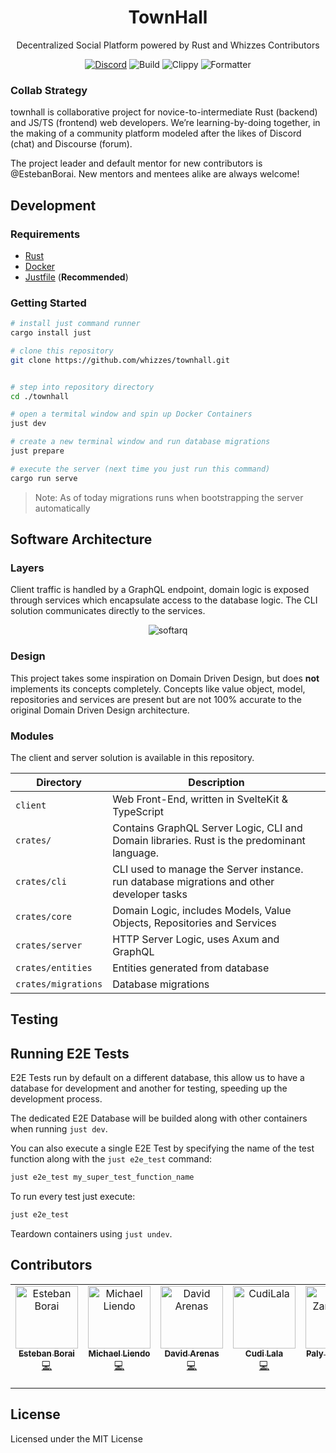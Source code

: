 <div align="center">
  <h1 align="center">TownHall</h1>
  <p align="center">
    Decentralized Social Platform powered by Rust and Whizzes Contributors
  </p>
</div>

<div align="center">

  [![Discord](https://img.shields.io/discord/1011702194925490186?color=blue&label=discord&logo=discord)](https://discord.gg/yde6mcgs2C)
  ![Build](https://github.com/TownHall-HQ/TownHall/workflows/build/badge.svg)
  ![Clippy](https://github.com/TownHall-HQ/TownHall/workflows/clippy/badge.svg)
  ![Formatter](https://github.com/TownHall-HQ/TownHall/workflows/fmt/badge.svg)

</div>

### Collab Strategy

townhall is collaborative project for novice-to-intermediate Rust (backend) and JS/TS (frontend) web developers. We’re learning-by-doing together, in the making of a community platform modeled after the likes of Discord (chat) and Discourse (forum).

The project leader and default mentor for new contributors is @EstebanBorai. New mentors and mentees alike are always welcome!

## Development

### Requirements

- [Rust](https://rustup.rs)
- [Docker](https://www.docker.com)
- [Justfile](https://github.com/casey/just) (**Recommended**)

### Getting Started

```bash
# install just command runner
cargo install just

# clone this repository
git clone https://github.com/whizzes/townhall.git


# step into repository directory
cd ./townhall

# open a termital window and spin up Docker Containers
just dev

# create a new terminal window and run database migrations
just prepare

# execute the server (next time you just run this command)
cargo run serve
```

> Note: As of today migrations runs when bootstrapping the server automatically

## Software Architecture

### Layers

Client traffic is handled by a GraphQL endpoint, domain logic is exposed through services
which encapsulate access to the database logic. The CLI solution communicates directly to
the services.

<div align="center">

  ![softarq](https://github.com/TownHall-HQ/TownHall/assets/34756077/86abfb8d-8e96-4e93-9677-4e0864f53da6)

</div>

### Design

This project takes some inspiration on Domain Driven Design, but does **not** implements
its concepts completely. Concepts like value object, model, repositories and services are
present but are not 100% accurate to the original Domain Driven Design architecture.

### Modules

The client and server solution is available in this repository.

Directory | Description
--- | ---
`client` | Web Front-End, written in SvelteKit & TypeScript
`crates/` | Contains GraphQL Server Logic, CLI and Domain libraries. Rust is the predominant language.
`crates/cli` | CLI used to manage the Server instance. run database migrations and other developer tasks
`crates/core` | Domain Logic, includes Models, Value Objects, Repositories and Services
`crates/server` | HTTP Server Logic, uses Axum and GraphQL
`crates/entities` | Entities generated from database
`crates/migrations` | Database migrations

## Testing

## Running E2E Tests

E2E Tests run by default on a different database, this allow us to have a
database for development and another for testing, speeding up the development
process.

The dedicated E2E Database will be builded along with other containers when running `just dev`.

You can also execute a single E2E Test by specifying the name of the test
function along with the `just e2e_test` command:

```bash
just e2e_test my_super_test_function_name
```

To run every test just execute:

```bash
just e2e_test
```

Teardown containers using `just undev`.


## Contributors

<table>
  <tbody>
    <tr>
      <td align="center" valign="top" width="14.28%">
        <a href="https://github.com/EstebanBorai">
          <img src="https://avatars.githubusercontent.com/u/34756077?v=4?s=100" width="100px;" alt="Esteban Borai"/>
          <br />
          <sub>
            <b>Esteban Borai</b>
          </sub>
        </a>
        <br />
        <a href="https://github.com/TownHall-HQ/TownHall/commits?author=EstebanBorai" title="Code">💻</a>
      </td>
      <td align="center" valign="top" width="14.28%">
        <a href="https://github.com/Michael-Liendo">
          <img src="https://avatars.githubusercontent.com/u/70660410?v=4?s=100" width="100px;" alt="Michael Liendo"/>
          <br />
          <sub>
            <b>Michael Liendo</b>
          </sub>
        </a>
        <br />
        <a href="https://github.com/TownHall-HQ/TownHall/commits?author=Michael-Liendo" title="Code">💻</a>
      </td>
      <td align="center" valign="top" width="14.28%">
        <a href="https://github.com/Dave136">
          <img src="https://avatars.githubusercontent.com/u/49698182?v=4?s=100" width="100px;" alt="David Arenas"/>
          <br />
          <sub>
            <b>David Arenas</b>
          </sub>
        </a>
        <br />
        <a href="https://github.com/TownHall-HQ/TownHall/commits?author=Dave136" title="Code">💻</a>
      </td>
      <td align="center" valign="top" width="14.28%">
        <a href="https://github.com/CudiLala">
          <img src="https://avatars.githubusercontent.com/u/88282186?s=64&v=4?s=100" width="100px;" alt="CudiLala"/>
          <br />
          <sub>
            <b>Cudi Lala</b>
          </sub>
        </a>
        <br />
        <a href="https://github.com/TownHall-HQ/TownHall/commits?author=CudiLala" title="Code">💻</a>
      </td>
      <td align="center" valign="top" width="14.28%">
        <a href="https://github.com/PalyZambrano">
          <img src="https://avatars.githubusercontent.com/u/29868332?v=4?s=100" width="100px;" alt="Paly Zambrano"/>
          <br />
          <sub>
            <b>Paly Zambrano</b>
          </sub>
        </a>
        <br />
        <a href="https://github.com/TownHall-HQ/TownHall/commits?author=PalyZambrano" title="Code">💻</a>
      </td>
      <td align="center" valign="top" width="14.28%">
        <a href="https://github.com/Phosphorus-M">
          <img src="https://avatars.githubusercontent.com/u/19656993?v=4?s=100" width="100px;" alt="Phosphorus-M"/>
          <br />
          <sub>
            <b>Phosphorus-M</b>
          </sub>
        </a>
        <br />
        <a href="https://github.com/TownHall-HQ/TownHall/commits?author=Phosphorus-M" title="Code">💻</a>
      </td>
      <td align="center" valign="top" width="14.28%">
        <a href="https://github.com/dararod">
          <img src="https://avatars.githubusercontent.com/u/29829194?v=4?s=100" width="100px;" alt="David Rodriguez"/>
          <br />
          <sub>
            <b>David Rodríguez</b>
          </sub>
        </a>
        <br />
        <a href="https://github.com/TownHall-HQ/TownHall/commits?author=dararod" title="Code">💻</a>
      </td>
    </tr>
  </tbody>
</table>

## License

Licensed under the MIT License

